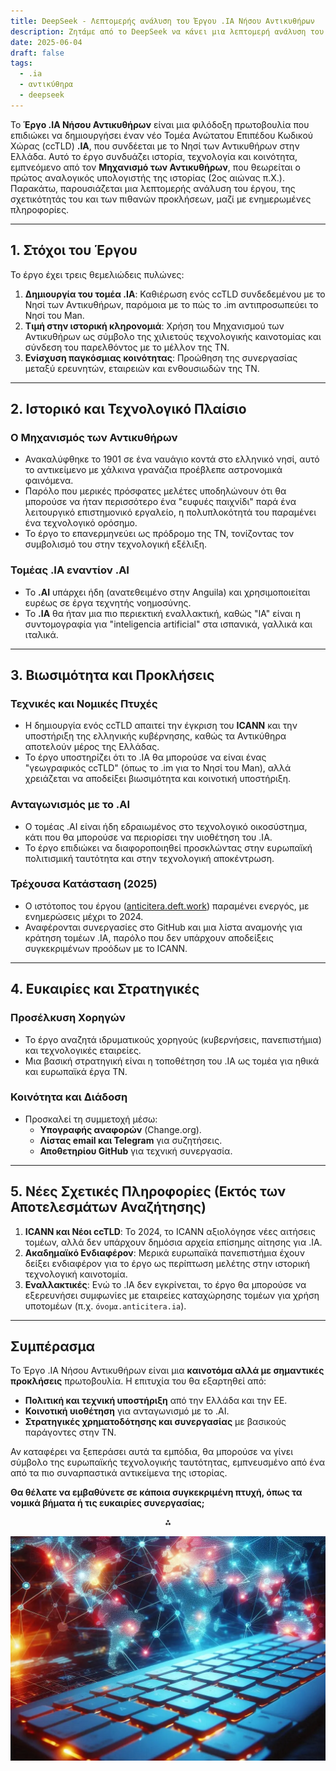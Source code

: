 ```yaml
---
title: DeepSeek - Λεπτομερής ανάλυση του Έργου .IA Νήσου Αντικυθήρων
description: Ζητάμε από το DeepSeek να κάνει μια λεπτομερή ανάλυση του Έργου .IA Νήσου Αντικυθήρων.
date: 2025-06-04
draft: false
tags:
  - .ia
  - αντικύθηρα
  - deepseek
---
```


Το **Έργο .IA Νήσου Αντικυθήρων** είναι μια φιλόδοξη πρωτοβουλία που επιδιώκει να δημιουργήσει έναν νέο Τομέα Ανώτατου Επιπέδου Κωδικού Χώρας (ccTLD) **.IA**, που συνδέεται με το Νησί των Αντικυθήρων στην Ελλάδα. Αυτό το έργο συνδυάζει ιστορία, τεχνολογία και κοινότητα, εμπνεόμενο από τον **Μηχανισμό των Αντικυθήρων**, που θεωρείται ο πρώτος αναλογικός υπολογιστής της ιστορίας (2ος αιώνας π.Χ.). Παρακάτω, παρουσιάζεται μια λεπτομερής ανάλυση του έργου, της σχετικότητάς του και των πιθανών προκλήσεων, μαζί με ενημερωμένες πληροφορίες.

---

## **1. Στόχοι του Έργου**
Το έργο έχει τρεις θεμελιώδεις πυλώνες:
1. **Δημιουργία του τομέα .IA**: Καθιέρωση ενός ccTLD συνδεδεμένου με το Νησί των Αντικυθήρων, παρόμοια με το πώς το .im αντιπροσωπεύει το Νησί του Man.
2. **Τιμή στην ιστορική κληρονομιά**: Χρήση του Μηχανισμού των Αντικυθήρων ως σύμβολο της χιλιετούς τεχνολογικής καινοτομίας και σύνδεση του παρελθόντος με το μέλλον της ΤΝ.
3. **Ενίσχυση παγκόσμιας κοινότητας**: Προώθηση της συνεργασίας μεταξύ ερευνητών, εταιρειών και ενθουσιωδών της ΤΝ.

---

## **2. Ιστορικό και Τεχνολογικό Πλαίσιο**
### **Ο Μηχανισμός των Αντικυθήρων**
- Ανακαλύφθηκε το 1901 σε ένα ναυάγιο κοντά στο ελληνικό νησί, αυτό το αντικείμενο με χάλκινα γρανάζια προέβλεπε αστρονομικά φαινόμενα.
- Παρόλο που μερικές πρόσφατες μελέτες υποδηλώνουν ότι θα μπορούσε να ήταν περισσότερο ένα "ευφυές παιχνίδι" παρά ένα λειτουργικό επιστημονικό εργαλείο, η πολυπλοκότητά του παραμένει ένα τεχνολογικό ορόσημο.
- Το έργο το επανερμηνεύει ως πρόδρομο της ΤΝ, τονίζοντας τον συμβολισμό του στην τεχνολογική εξέλιξη.

### **Τομέας .IA εναντίον .AI**
- Το **.AI** υπάρχει ήδη (ανατεθειμένο στην Anguila) και χρησιμοποιείται ευρέως σε έργα τεχνητής νοημοσύνης.
- Το **.IA** θα ήταν μια πιο περιεκτική εναλλακτική, καθώς "IA" είναι η συντομογραφία για "inteligencia artificial" στα ισπανικά, γαλλικά και ιταλικά.

---

## **3. Βιωσιμότητα και Προκλήσεις**
### **Τεχνικές και Νομικές Πτυχές**
- Η δημιουργία ενός ccTLD απαιτεί την έγκριση του **ICANN** και την υποστήριξη της ελληνικής κυβέρνησης, καθώς τα Αντικύθηρα αποτελούν μέρος της Ελλάδας.
- Το έργο υποστηρίζει ότι το .IA θα μπορούσε να είναι ένας "γεωγραφικός ccTLD" (όπως το .im για το Νησί του Man), αλλά χρειάζεται να αποδείξει βιωσιμότητα και κοινοτική υποστήριξη.

### **Ανταγωνισμός με το .AI**
- Ο τομέας .AI είναι ήδη εδραιωμένος στο τεχνολογικό οικοσύστημα, κάτι που θα μπορούσε να περιορίσει την υιοθέτηση του .IA.
- Το έργο επιδιώκει να διαφοροποιηθεί προσκλώντας στην ευρωπαϊκή πολιτισμική ταυτότητα και στην τεχνολογική αποκέντρωση.

### **Τρέχουσα Κατάσταση (2025)**
- Ο ιστότοπος του έργου ([anticitera.deft.work](https://anticitera.deft.work)) παραμένει ενεργός, με ενημερώσεις μέχρι το 2024.
- Αναφέρονται συνεργασίες στο GitHub και μια λίστα αναμονής για κράτηση τομέων .IA, παρόλο που δεν υπάρχουν αποδείξεις συγκεκριμένων προόδων με το ICANN.

---

## **4. Ευκαιρίες και Στρατηγικές**
### **Προσέλκυση Χορηγών**
- Το έργο αναζητά ιδρυματικούς χορηγούς (κυβερνήσεις, πανεπιστήμια) και τεχνολογικές εταιρείες.
- Μια βασική στρατηγική είναι η τοποθέτηση του .IA ως τομέα για ηθικά και ευρωπαϊκά έργα ΤΝ.

### **Κοινότητα και Διάδοση**
- Προσκαλεί τη συμμετοχή μέσω:
  - **Υπογραφής αναφορών** (Change.org).
  - **Λίστας email και Telegram** για συζητήσεις.
  - **Αποθετηρίου GitHub** για τεχνική συνεργασία.

---

## **5. Νέες Σχετικές Πληροφορίες (Εκτός των Αποτελεσμάτων Αναζήτησης)**
1. **ICANN και Νέοι ccTLD**: Το 2024, το ICANN αξιολόγησε νέες αιτήσεις τομέων, αλλά δεν υπάρχουν δημόσια αρχεία επίσημης αίτησης για .IA.
2. **Ακαδημαϊκό Ενδιαφέρον**: Μερικά ευρωπαϊκά πανεπιστήμια έχουν δείξει ενδιαφέρον για το έργο ως περίπτωση μελέτης στην ιστορική τεχνολογική καινοτομία.
3. **Εναλλακτικές**: Ενώ το .IA δεν εγκρίνεται, το έργο θα μπορούσε να εξερευνήσει συμφωνίες με εταιρείες καταχώρησης τομέων για χρήση υποτομέων (π.χ. `όνομα.anticitera.ia`).

---

## **Συμπέρασμα**
Το Έργο .IA Νήσου Αντικυθήρων είναι μια **καινοτόμα αλλά με σημαντικές προκλήσεις** πρωτοβουλία. Η επιτυχία του θα εξαρτηθεί από:
- **Πολιτική και τεχνική υποστήριξη** από την Ελλάδα και την ΕΕ.
- **Κοινοτική υιοθέτηση** για ανταγωνισμό με το .AI.
- **Στρατηγικές χρηματοδότησης και συνεργασίας** με βασικούς παράγοντες στην ΤΝ.

Αν καταφέρει να ξεπεράσει αυτά τα εμπόδια, θα μπορούσε να γίνει σύμβολο της ευρωπαϊκής τεχνολογικής ταυτότητας, εμπνευσμένο από ένα από τα πιο συναρπαστικά αντικείμενα της ιστορίας.

**Θα θέλατε να εμβαθύνετε σε κάποια συγκεκριμένη πτυχή, όπως τα νομικά βήματα ή τις ευκαιρίες συνεργασίας;**

<div style="text-align: center">⁂</div>

![Ένα πληκτρολόγιο υπολογιστή με οπίσθιο φωτισμό σε κόκκινο χρώμα, με χάρτη του κόσμου στο φόντο που δείχνει διασυνδεδεμένους έγχρωμους κόμβους.](/img/TecladoyPaises.webp)